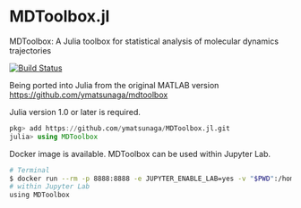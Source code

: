 # MDToolbox.jl
MDToolbox: A Julia toolbox for statistical analysis of molecular dynamics trajectories

[![Build Status](https://travis-ci.org/ymatsunaga/MDToolbox.jl.svg?branch=master)](https://travis-ci.org/ymatsunaga/MDToolbox.jl)

Being ported into Julia from the original MATLAB version https://github.com/ymatsunaga/mdtoolbox

Julia version 1.0 or later is required. 
```julia
pkg> add https://github.com/ymatsunaga/MDToolbox.jl.git
julia> using MDToolbox
```

Docker image is available. MDToolbox can be used within Jupyter Lab.
```bash
# Terminal
$ docker run --rm -p 8888:8888 -e JUPYTER_ENABLE_LAB=yes -v "$PWD":/home/jovyan/work ymatsunaga/mdtoolbox.jl
# within Jupyter Lab
using MDToolbox

```
